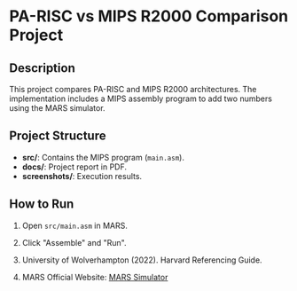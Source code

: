# PA-RISC vs MIPS R2000 Comparison Project  

## Description  
This project compares PA-RISC and MIPS R2000 architectures. The implementation includes a MIPS assembly program to add two numbers using the MARS simulator.

## Project Structure  
- **src/**: Contains the MIPS program (`main.asm`).  
- **docs/**: Project report in PDF.  
- **screenshots/**: Execution results.  

## How to Run  
1. Open `src/main.asm` in MARS.  
2. Click "Assemble" and "Run".  

 
1. University of Wolverhampton (2022). Harvard Referencing Guide.  
2. MARS Official Website: [MARS Simulator](http://courses.missouristate.edu/KenVollmar/MARS/)
